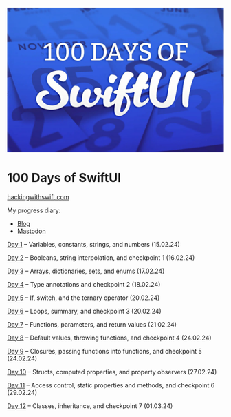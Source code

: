 ![logo](./images/logo.webp)
# 100 Days of SwiftUI
[hackingwithswift.com](https://www.hackingwithswift.com/100/swiftui)

My progress diary:
- [Blog](https://www.create-react-app.com/posts/2024-02-15-100-days-of-swiftui/)
- [Mastodon](https://notacult.social/@villivald)

[Day 1](./Day01) – Variables, constants, strings, and numbers (15.02.24)

[Day 2](./Day02) – Booleans, string interpolation, and checkpoint 1 (16.02.24)

[Day 3](./Day03) – Arrays, dictionaries, sets, and enums (17.02.24)

[Day 4](./Day04) – Type annotations and checkpoint 2 (18.02.24)

[Day 5](./Day05) – If, switch, and the ternary operator (20.02.24)

[Day 6](./Day06) – Loops, summary, and checkpoint 3 (20.02.24)

[Day 7](./Day07) – Functions, parameters, and return values (21.02.24)

[Day 8](./Day08) – Default values, throwing functions, and checkpoint 4 (24.02.24)

[Day 9](./Day09) – Closures, passing functions into functions, and checkpoint 5 (24.02.24)

[Day 10](./Day10) – Structs, computed properties, and property observers (27.02.24)

[Day 11](./Day11) – Access control, static properties and methods, and checkpoint 6 (29.02.24)

[Day 12](./Day12) – Classes, inheritance, and checkpoint 7 (01.03.24)
